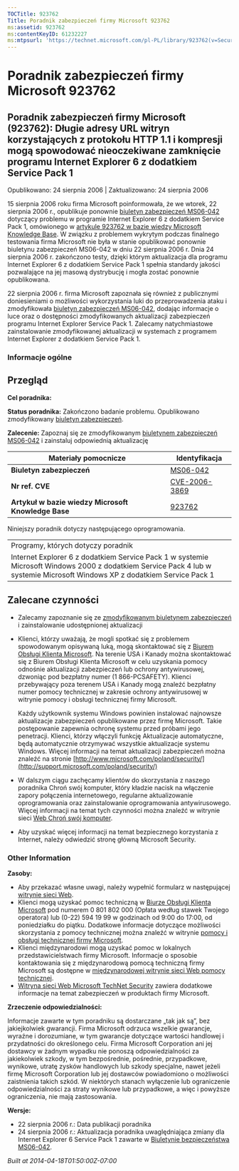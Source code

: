 ```yaml
---
TOCTitle: 923762
Title: Poradnik zabezpieczeń firmy Microsoft 923762
ms:assetid: 923762
ms:contentKeyID: 61232227
ms:mtpsurl: 'https://technet.microsoft.com/pl-PL/library/923762(v=Security.10)'
---
```


Poradnik zabezpieczeń firmy Microsoft 923762
============================================

Poradnik zabezpieczeń firmy Microsoft (923762): Długie adresy URL witryn korzystających z protokołu HTTP 1.1 i kompresji mogą spowodować nieoczekiwane zamknięcie programu Internet Explorer 6 z dodatkiem Service Pack 1
-------------------------------------------------------------------------------------------------------------------------------------------------------------------------------------------------------------------------

Opublikowano: 24 sierpnia 2006 | Zaktualizowano: 24 sierpnia 2006

15 sierpnia 2006 roku firma Microsoft poinformowała, że we wtorek, 22 sierpnia 2006 r., opublikuje ponownie [biuletyn zabezpieczeń MS06-042](http://technet.microsoft.com/security/bulletin/ms06-042) dotyczący problemu w programie Internet Explorer 6 z dodatkiem Service Pack 1, omówionego w [artykule 923762 w bazie wiedzy Microsoft Knowledge Base](http://support.microsoft.com/kb/923762/). W związku z problemem wykrytym podczas finalnego testowania firma Microsoft nie była w stanie opublikować ponownie biuletynu zabezpieczeń MS06-042 w dniu 22 sierpnia 2006 r. Dnia 24 sierpnia 2006 r. zakończono testy, dzięki którym aktualizacja dla programu Internet Explorer 6 z dodatkiem Service Pack 1 spełnia standardy jakości pozwalające na jej masową dystrybucję i mogła zostać ponownie opublikowana.

22 sierpnia 2006 r. firma Microsoft zapoznała się również z publicznymi doniesieniami o możliwości wykorzystania luki do przeprowadzenia ataku i zmodyfikowała [biuletyn zabezpieczeń MS06-042](http://technet.microsoft.com/security/bulletin/ms06-042), dodając informacje o luce oraz o dostępności zmodyfikowanych aktualizacji zabezpieczeń programu Internet Explorer Service Pack 1. Zalecamy natychmiastowe zainstalowanie zmodyfikowanej aktualizacji w systemach z programem Internet Explorer z dodatkiem Service Pack 1.

### Informacje ogólne

Przegląd
--------

**Cel poradnika:**

**Status poradnika:** Zakończono badanie problemu. Opublikowano zmodyfikowany [biuletyn zabezpieczeń](http://technet.microsoft.com/security/bulletin/ms06-042).

**Zalecenie:** Zapoznaj się ze zmodyfikowanym [biuletynem zabezpieczeń MS06-042](http://technet.microsoft.com/security/bulletin/ms06-042) i zainstaluj odpowiednią aktualizację

| Materiały pomocnicze                                | Identyfikacja                                                                    |
|-----------------------------------------------------|----------------------------------------------------------------------------------|
| **Biuletyn zabezpieczeń**                           | [MS06-042](http://technet.microsoft.com/security/bulletin/ms06-042)              |
| **Nr ref. CVE**                                     | [CVE-2006-3869](http://www.cve.mitre.org/cgi-bin/cvename.cgi?name=cve-2006-3869) |
| **Artykuł w bazie wiedzy Microsoft Knowledge Base** | [923762](http://support.microsoft.com/kb/923762)                                 |

Niniejszy poradnik dotyczy następującego oprogramowania.

|                                                                                                                                                                            |
|----------------------------------------------------------------------------------------------------------------------------------------------------------------------------|
| Programy, których dotyczy poradnik                                                                                                                                         |
| Internet Explorer 6 z dodatkiem Service Pack 1 w systemie Microsoft Windows 2000 z dodatkiem Service Pack 4 lub w systemie Microsoft Windows XP z dodatkiem Service Pack 1 |

Zalecane czynności
------------------

-   Zalecamy zapoznanie się ze [zmodyfikowanym biuletynem zabezpieczeń](http://technet.microsoft.com/security/bulletin/ms06-042) i zainstalowanie udostępnionej aktualizacji
-   Klienci, którzy uważają, że mogli spotkać się z problemem spowodowanym opisywaną luką, mogą skontaktować się z [Biurem Obsługi Klienta Microsoft](http://support.microsoft.com/security/). Na terenie USA i Kanady można skontaktować się z Biurem Obsługi Klienta Microsoft w celu uzyskania pomocy odnośnie aktualizacji zabezpieczeń lub ochrony antywirusowej, dzwoniąc pod bezpłatny numer (1 866-PCSAFETY). Klienci przebywający poza terenem USA i Kanady mogą znaleźć bezpłatny numer pomocy technicznej w zakresie ochrony antywirusowej w witrynie pomocy i obsługi technicznej firmy Microsoft.

    Każdy użytkownik systemu Windows powinien instalować najnowsze aktualizacje zabezpieczeń opublikowane przez firmę Microsoft. Takie postępowanie zapewnia ochronę systemu przed próbami jego penetracji. Klienci, którzy włączyli funkcję Aktualizacje automatyczne, będą automatycznie otrzymywać wszystkie aktualizacje systemu Windows. Więcej informacji na temat aktualizacji zabezpieczeń można znaleźć na stronie [http://www.microsoft.com/poland/security/](http://support.microsoft.com/poland/security/)

-   W dalszym ciągu zachęcamy klientów do skorzystania z naszego poradnika Chroń swój komputer, który kładzie nacisk na włączenie zapory połączenia internetowego, regularne aktualizowanie oprogramowania oraz zainstalowanie oprogramowania antywirusowego. Więcej informacji na temat tych czynności można znaleźć w witrynie sieci [Web Chroń swój komputer](http://www.microsoft.com/poland/athome/security/protect/windowsxp/default.mspx).
-   Aby uzyskać więcej informacji na temat bezpiecznego korzystania z Internet, należy odwiedzić stronę główną Microsoft Security.

### Other Information

**Zasoby:**

-   Aby przekazać własne uwagi, należy wypełnić formularz w następującej [witrynie sieci Web](https://support.microsoft.com/common/survey.aspx?scid=sw;en;1257&amp;showpage=1&amp;ws=technet&amp;sd=tech).
-   Klienci mogą uzyskać pomoc techniczną w [Biurze Obsługi Klienta Microsoft](http://go.microsoft.com/fwlink/?linkid=21131) pod numerem 0 801 802 000 (Opłata według stawek Twojego operatora) lub (0-22) 594 19 99 w godzinach od 9:00 do 17:00, od poniedziałku do piątku. Dodatkowe informacje dotyczące możliwości skorzystania z pomocy technicznej można znaleźć w witrynie [pomocy i obsługi technicznej firmy Microsoft](http://support.microsoft.com/?ln=pl).
-   Klienci międzynarodowi mogą uzyskać pomoc w lokalnych przedstawicielstwach firmy Microsoft. Informacje o sposobie kontaktowania się z międzynarodową pomocą techniczną firmy Microsoft są dostępne w [międzynarodowej witrynie sieci Web pomocy technicznej](http://go.microsoft.com/fwlink/?linkid=21155).
-   [Witryna sieci Web Microsoft TechNet Security](http://go.microsoft.com/fwlink/?linkid=21132) zawiera dodatkowe informacje na temat zabezpieczeń w produktach firmy Microsoft.

**Zrzeczenie odpowiedzialności:**

Informacje zawarte w tym poradniku są dostarczane „tak jak są”, bez jakiejkolwiek gwarancji. Firma Microsoft odrzuca wszelkie gwarancje, wyraźne i dorozumiane, w tym gwarancje dotyczące wartości handlowej i przydatności do określonego celu. Firma Microsoft Corporation ani jej dostawcy w żadnym wypadku nie ponoszą odpowiedzialności za jakiekolwiek szkody, w tym bezpośrednie, pośrednie, przypadkowe, wynikowe, utratę zysków handlowych lub szkody specjalne, nawet jeżeli firmę Microsoft Corporation lub jej dostawców powiadomiono o możliwości zaistnienia takich szkód. W niektórych stanach wyłączenie lub ograniczenie odpowiedzialności za straty wynikowe lub przypadkowe, a więc i powyższe ograniczenia, nie mają zastosowania.

**Wersje:**

-   22 sierpnia 2006 r.: Data publikacji poradnika
-   24 sierpnia 2006 r.: Aktualizacja poradnika uwaględniająca zmiany dla Internet Explorer 6 Service Pack 1 zawarte w [Biuletynie bezpieczeństwa MS06-042](http://technet.microsoft.com/security/bulletin/ms06-042).

*Built at 2014-04-18T01:50:00Z-07:00*